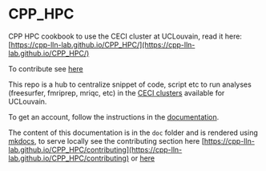 # CPP_HPC

CPP HPC cookbook to use the CECI cluster at UCLouvain, read it here: [https://cpp-lln-lab.github.io/CPP_HPC/](https://cpp-lln-lab.github.io/CPP_HPC/)

To contribute see [here](https://github.com/cpp-lln-lab/CPP_HPC/contributing)

This repo is a hub to centralize snippet of code, script etc to run analyses (freesurfer, fmriprep, mriqc, etc) in
the [CECI clusters](http://www.ceci-hpc.be/) available for UCLouvain.

To get an account, follow the instructions in the
[documentation](https://support.ceci-hpc.be/doc/).

The content of this documentation is in the `doc` folder and is rendered using
[mkdocs](https://www.mkdocs.org/), to serve locally see the contributing section here [https://cpp-lln-lab.github.io/CPP_HPC/contributing](https://cpp-lln-lab.github.io/CPP_HPC/contributing) or [here](doc/controbuting.md)
